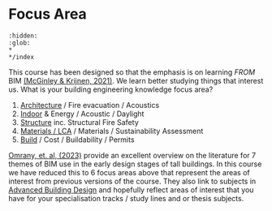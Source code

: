 # Focus Area

```{toctree}
:hidden:
:glob:
*
*/index
```
<!-- 2025 update - are these the focus areas we need? -->


This course has been designed so that the emphasis is on learning _FROM_ BIM [(McGinley & Krijnen, 2021)]. We learn better studying things that interest us. What is your building engineering knowledge focus area?

1. [Architecture] / Fire evacuation / Acoustics
2. [Indoor] & Energy / Acoustic / Daylight
3. [Structure] inc. Structural Fire Safety
4. [Materials / LCA] / Materials / Sustainability Assessment
5. [Build] / Cost / Buildability / Permits

[Omrany, et. al, (2023)] provide an excellent overview on the literature for 7 themes of BIM use in the early design stages of tall buildings. In this course we have reduced this to 6 focus areas above that represent the areas of interest from previous versions of the course. They also link to subjects in [Advanced Building Design] and hopefully reflect areas of interest that you have for your specialisation tracks / study lines and or thesis subjects.

[(McGinley & Krijnen, 2021)]: https://itc.scix.net/paper/w78-2021-paper-070
[Omrany, et. al, (2023)]: https://www.sciencedirect.com/science/article/pii/S0926580523001942#s0020
[Structure]: .././Focus/Structure
[Materials / LCA]: .././Focus/Sustainability
[Indoor]: .././Focus/Indoor
[Build]: .././Focus/Build
[Architecture]: .././Focus/Architecture
[Advanced Building Design]: /41946/
